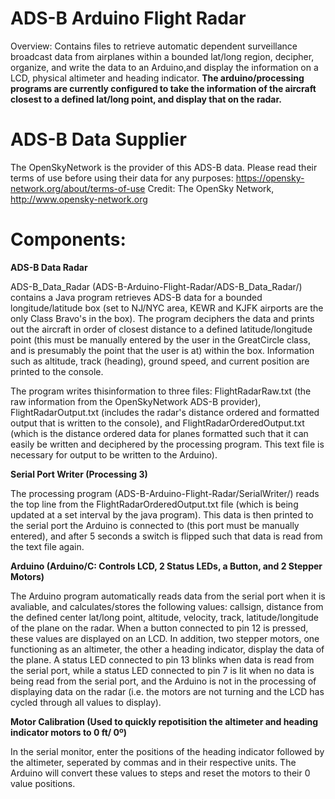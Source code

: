 # ADS-B Arduino Flight Radar 
Overview: Contains files to retrieve automatic dependent surveillance broadcast data from airplanes within a bounded lat/long region, decipher, organize, and write the data to an Arduino,and display the information on a LCD, physical altimeter and heading indicator. **The arduino/processing programs are currently configured to take the information of the aircraft closest to a defined lat/long point, and display that on the radar.**

# ADS-B Data Supplier 
The OpenSkyNetwork is the provider of this ADS-B data. Please read their terms of use before using their data for any purposes: https://opensky-network.org/about/terms-of-use 
Credit: The OpenSky Network, http://www.opensky-network.org

# Components: 
**ADS-B Data Radar**

ADS-B_Data_Radar (ADS-B-Arduino-Flight-Radar/ADS-B_Data_Radar/) contains a Java program retrieves ADS-B data for a bounded longitude/latitude box (set to NJ/NYC area, KEWR and KJFK airports are the only Class Bravo's in the box). The program deciphers the data and prints out the aircraft in order of closest distance to a defined latitude/longitude point (this must be manually entered by the user in the GreatCircle class, and is presumably the point that the user is at) within the box. Information such as altitude, track (heading), ground speed, and current position are printed to the console. 

The program writes thisinformation  to three files: FlightRadarRaw.txt (the raw information from the OpenSkyNetwork ADS-B provider), 
FlightRadarOutput.txt (includes the radar's distance ordered and formatted output that is written to the console),
and FlightRadarOrderedOutput.txt (which is the distance ordered data for planes formatted such that it can easily be written and 
deciphered by the processing program. This text file is necessary for output to be written to the Arduino).
   
**Serial Port Writer (Processing 3)**

The processing program (ADS-B-Arduino-Flight-Radar/SerialWriter/) reads the top line from the FlightRadarOrderedOutput.txt file (which is being 
updated at a set interval by the java program). This data is then printed to the serial port the Arduino is connected to (this port must be manually entered), and after 5 seconds a switch is flipped such that data is read from the text file again. 

**Arduino (Arduino/C: Controls LCD, 2 Status LEDs, a Button, and 2 Stepper Motors)**

The Arduino program automatically reads data from the serial port when it is avaliable, and calculates/stores the following values: callsign, distance from the defined center lat/long point, altitude, velocity, track, latitude/longitude of the plane on the radar. When a button connected to pin 12 is pressed, these values are displayed on an LCD. In addition, two stepper motors, one functioning as an altimeter, the other a heading indicator, display the data of the plane. A status LED connected to pin 13 blinks when data is read from the serial port, while a status LED connected to pin 7 is lit when no data is being read from the serial port, and the Arduino is not in the processing of displaying data on the radar (i.e. the motors are not turning and the LCD has cycled through all values to display). 

**Motor Calibration (Used to quickly repotisition the altimeter and heading indicator motors to 0 ft/ 0º)**

In the serial monitor, enter the positions of the heading indicator followed by the altimeter, seperated by commas and in their respective units. The Arduino will convert these values to steps and reset the motors to their 0 value positions. 




